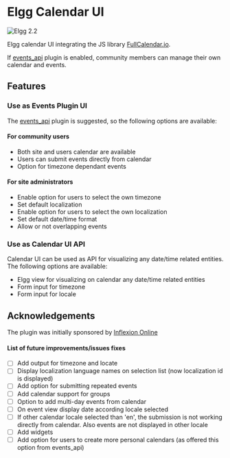 # Elgg Calendar UI

![Elgg 2.2](https://img.shields.io/badge/Elgg-2.2-orange.svg?style=flat-square)

Elgg calendar UI integrating the JS library [FullCalendar.io](https://fullcalendar.io/).

If [events_api](https://github.com/arckinteractive/events_api) plugin is enabled, community members can manage their own calendar and events.

## Features

### Use as Events Plugin UI
The [events_api](https://github.com/arckinteractive/events_api) plugin is suggested, so the following options are available:
#### For community users
- Both site and users calendar are available
- Users can submit events directly from calendar
- Option for timezone dependant events

#### For site administrators
- Enable option for users to select the own timezone 
- Set default localization
- Enable option for users to select the own localization
- Set default date/time format
- Allow or not overlapping events

### Use as Calendar UI API 
Calendar UI can be used as API for visualizing any date/time related entities. The following options are available:
- Elgg view for visualizing on calendar any date/time related entities
- Form input for timezone
- Form input for locale

## Acknowledgements
The plugin was initially sponsored by [Inflexion Online](http://inflexiononline.com/) 

#### List of future improvements/issues fixes
- [ ] Add output for timezone and locate
- [ ] Display localization language names on selection list (now localization id is displayed)
- [ ] Add option for submitting repeated events
- [ ] Add calendar support for groups
- [ ] Option to add multi-day events from calendar
- [ ] On event view display date according locale selected
- [ ] If other calendar locale selected than 'en', the submission is not working directly from calendar. Also events are not displayed in other locale
- [ ] Add widgets
- [ ] Add option for users to create more personal calendars (as offered this option from events_api)
